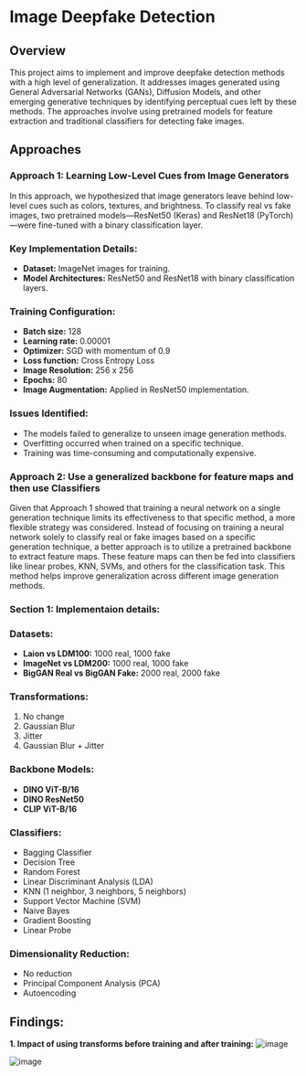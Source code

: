 # Image Deepfake Detection

## Overview
This project aims to implement and improve deepfake detection methods with a high level of generalization. It addresses images generated using General Adversarial Networks (GANs), Diffusion Models, and other emerging generative techniques by identifying perceptual cues left by these methods. The approaches involve using pretrained models for feature extraction and traditional classifiers for detecting fake images.

## Approaches

### Approach 1: Learning Low-Level Cues from Image Generators
In this approach, we hypothesized that image generators leave behind low-level cues such as colors, textures, and brightness. To classify real vs fake images, two pretrained models—ResNet50 (Keras) and ResNet18 (PyTorch)—were fine-tuned with a binary classification layer.

### Key Implementation Details:

- **Dataset:** ImageNet images for training.  
- **Model Architectures:** ResNet50 and ResNet18 with binary classification layers.

### Training Configuration:
- **Batch size:** 128  
- **Learning rate:** 0.00001  
- **Optimizer:** SGD with momentum of 0.9  
- **Loss function:** Cross Entropy Loss  
- **Image Resolution:** 256 x 256  
- **Epochs:** 80  
- **Image Augmentation:** Applied in ResNet50 implementation.  

### Issues Identified:
- The models failed to generalize to unseen image generation methods.  
- Overfitting occurred when trained on a specific technique.  
- Training was time-consuming and computationally expensive.

### Approach 2: Use a generalized backbone for feature maps and then use Classifiers
Given that Approach 1 showed that training a neural network on a single generation technique limits its effectiveness to that specific method, a more flexible strategy was considered. Instead of focusing on training a neural network solely to classify real or fake images based on a specific generation technique, a better approach is to utilize a pretrained backbone to extract feature maps. These feature maps can then be fed into classifiers like linear probes, KNN, SVMs, and others for the classification task. This method helps improve generalization across different image generation methods.

### Section 1: Implementaion details:

### Datasets:
- **Laion vs LDM100:** 1000 real, 1000 fake
- **ImageNet vs LDM200:** 1000 real, 1000 fake
- **BigGAN Real vs BigGAN Fake:** 2000 real, 2000 fake

### Transformations:
1. No change
2. Gaussian Blur
3. Jitter
4. Gaussian Blur + Jitter

### Backbone Models:
- **DINO ViT-B/16**
- **DINO ResNet50**
- **CLIP ViT-B/16**

### Classifiers:
- Bagging Classifier
- Decision Tree
- Random Forest
- Linear Discriminant Analysis (LDA)
- KNN (1 neighbor, 3 neighbors, 5 neighbors)
- Support Vector Machine (SVM)
- Naive Bayes
- Gradient Boosting
- Linear Probe

### Dimensionality Reduction:
- No reduction
- Principal Component Analysis (PCA)
- Autoencoding

## Findings:

**1. Impact of using transforms before training and after training:**
![image](https://github.com/user-attachments/assets/f8451620-428a-4a92-beca-0a8677bee6c3)

![image](https://github.com/user-attachments/assets/e8a9bab6-9809-426b-8857-714da4529f6f)


